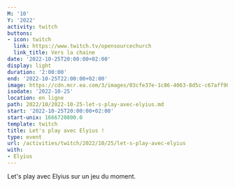 ```yaml
---
M: '10'
Y: '2022'
activity: twitch
buttons:
- icon: twitch
  link: https://www.twitch.tv/opensourcechurch
  link_title: Vers la chaine
date: '2022-10-25T20:00:00+02:00'
display: light
duration: '2:00:00'
end: '2022-10-25T22:00:00+02:00'
image: https://cdn.mcr.ea.com/3/images/03cfe37e-1c86-4063-8d5c-c67aff90a293/1587735143-0x0-0-0.jpg
isodate: '2022-10-25'
location: en ligne
path: 2022/10/2022-10-25-let-s-play-avec-elyius.md
start: '2022-10-25T20:00:00+02:00'
start-unix: 1666720800.0
template: twitch
title: Let's play avec Elyius !
type: event
url: /activities/twitch/2022/10/25/let-s-play-avec-elyius
with:
- Elyius
---
```

Let's play avec Elyius sur un jeu du moment.